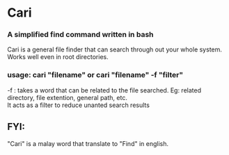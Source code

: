 # Cari
### A simplified find command written in bash
Cari is a general file finder that can search through out your whole system. <br>
Works well even in root directories. <br>
### usage: cari "filename" or cari "filename" -f "filter"
-f : takes a word that can be related to the file searched. Eg: related directory, file extention, general path, etc. <br>
It acts as a filter to reduce unanted search results <br>

## FYI:
"Cari" is a malay word that translate to "Find" in english.
